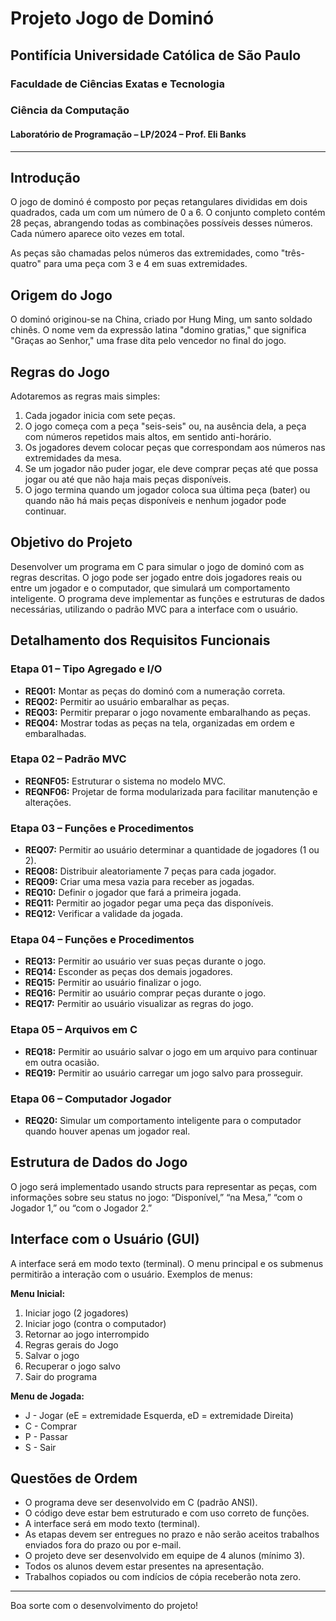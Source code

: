 # Projeto Jogo de Dominó

## Pontifícia Universidade Católica de São Paulo
### Faculdade de Ciências Exatas e Tecnologia
### Ciência da Computação
#### Laboratório de Programação – LP/2024 – Prof. Eli Banks

---

## Introdução

O jogo de dominó é composto por peças retangulares divididas em dois quadrados, cada um com um número de 0 a 6. O conjunto completo contém 28 peças, abrangendo todas as combinações possíveis desses números. Cada número aparece oito vezes em total.

As peças são chamadas pelos números das extremidades, como "três-quatro" para uma peça com 3 e 4 em suas extremidades.

## Origem do Jogo

O dominó originou-se na China, criado por Hung Ming, um santo soldado chinês. O nome vem da expressão latina "domino gratias," que significa "Graças ao Senhor," uma frase dita pelo vencedor no final do jogo.

## Regras do Jogo

Adotaremos as regras mais simples:

1. Cada jogador inicia com sete peças.
2. O jogo começa com a peça "seis-seis" ou, na ausência dela, a peça com números repetidos mais altos, em sentido anti-horário.
3. Os jogadores devem colocar peças que correspondam aos números nas extremidades da mesa.
4. Se um jogador não puder jogar, ele deve comprar peças até que possa jogar ou até que não haja mais peças disponíveis.
5. O jogo termina quando um jogador coloca sua última peça (bater) ou quando não há mais peças disponíveis e nenhum jogador pode continuar.

## Objetivo do Projeto

Desenvolver um programa em C para simular o jogo de dominó com as regras descritas. O jogo pode ser jogado entre dois jogadores reais ou entre um jogador e o computador, que simulará um comportamento inteligente. O programa deve implementar as funções e estruturas de dados necessárias, utilizando o padrão MVC para a interface com o usuário.

## Detalhamento dos Requisitos Funcionais

### Etapa 01 – Tipo Agregado e I/O

- **REQ01:** Montar as peças do dominó com a numeração correta.
- **REQ02:** Permitir ao usuário embaralhar as peças.
- **REQ03:** Permitir preparar o jogo novamente embaralhando as peças.
- **REQ04:** Mostrar todas as peças na tela, organizadas em ordem e embaralhadas.

### Etapa 02 – Padrão MVC

- **REQNF05:** Estruturar o sistema no modelo MVC.
- **REQNF06:** Projetar de forma modularizada para facilitar manutenção e alterações.

### Etapa 03 – Funções e Procedimentos

- **REQ07:** Permitir ao usuário determinar a quantidade de jogadores (1 ou 2).
- **REQ08:** Distribuir aleatoriamente 7 peças para cada jogador.
- **REQ09:** Criar uma mesa vazia para receber as jogadas.
- **REQ10:** Definir o jogador que fará a primeira jogada.
- **REQ11:** Permitir ao jogador pegar uma peça das disponíveis.
- **REQ12:** Verificar a validade da jogada.

### Etapa 04 – Funções e Procedimentos

- **REQ13:** Permitir ao usuário ver suas peças durante o jogo.
- **REQ14:** Esconder as peças dos demais jogadores.
- **REQ15:** Permitir ao usuário finalizar o jogo.
- **REQ16:** Permitir ao usuário comprar peças durante o jogo.
- **REQ17:** Permitir ao usuário visualizar as regras do jogo.

### Etapa 05 – Arquivos em C

- **REQ18:** Permitir ao usuário salvar o jogo em um arquivo para continuar em outra ocasião.
- **REQ19:** Permitir ao usuário carregar um jogo salvo para prosseguir.

### Etapa 06 – Computador Jogador

- **REQ20:** Simular um comportamento inteligente para o computador quando houver apenas um jogador real.

## Estrutura de Dados do Jogo

O jogo será implementado usando structs para representar as peças, com informações sobre seu status no jogo: “Disponível,” “na Mesa,” “com o Jogador 1,” ou “com o Jogador 2.”

## Interface com o Usuário (GUI)

A interface será em modo texto (terminal). O menu principal e os submenus permitirão a interação com o usuário. Exemplos de menus:

**Menu Inicial:**
1. Iniciar jogo (2 jogadores)
2. Iniciar jogo (contra o computador)
3. Retornar ao jogo interrompido
4. Regras gerais do Jogo
5. Salvar o jogo
6. Recuperar o jogo salvo
0. Sair do programa

**Menu de Jogada:**
- J - Jogar (eE = extremidade Esquerda, eD = extremidade Direita)
- C - Comprar
- P - Passar
- S - Sair

## Questões de Ordem

- O programa deve ser desenvolvido em C (padrão ANSI).
- O código deve estar bem estruturado e com uso correto de funções.
- A interface será em modo texto (terminal).
- As etapas devem ser entregues no prazo e não serão aceitos trabalhos enviados fora do prazo ou por e-mail.
- O projeto deve ser desenvolvido em equipe de 4 alunos (mínimo 3).
- Todos os alunos devem estar presentes na apresentação.
- Trabalhos copiados ou com indícios de cópia receberão nota zero.

---

Boa sorte com o desenvolvimento do projeto!
